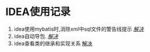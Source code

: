 # IDEA使用记录

1. idea使用mybatis时,消除xml中sql文件的警告线提示 *[解决](https://blog.csdn.net/cancer_pmx/article/details/89496290)*
2. idea自动导包. *[解决](https://www.cnblogs.com/kiko2014551511/p/11525637.html)*
3. idea查看类的继承和实现关系 [解决](https://www.cnblogs.com/deng-cc/p/6927447.html)

